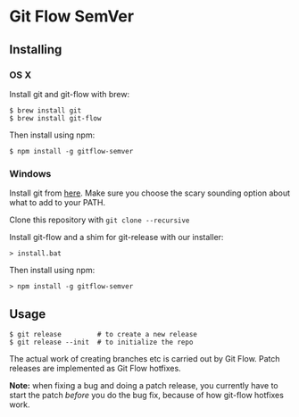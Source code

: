 # Git Flow SemVer #

## Installing ##

### OS X ###

Install git and git-flow with brew:

```
$ brew install git
$ brew install git-flow
```

Then install using npm:

```
$ npm install -g gitflow-semver
```

### Windows ###

Install git from [here](https://msysgit.github.io/). Make sure you
choose the scary sounding option about what to add to your PATH.

Clone this repository with `git clone --recursive`

Install git-flow and a shim for git-release with our installer:

```
> install.bat
```

Then install using npm:

```
> npm install -g gitflow-semver
```

## Usage ##

```
$ git release         # to create a new release
$ git release --init  # to initialize the repo
```

The actual work of creating branches etc is carried out by Git Flow. Patch
releases are implemented as Git Flow hotfixes.

**Note:** when fixing a bug and doing a patch release, you currently have to
start the patch *before* you do the bug fix, because of how git-flow hotfixes
work.
